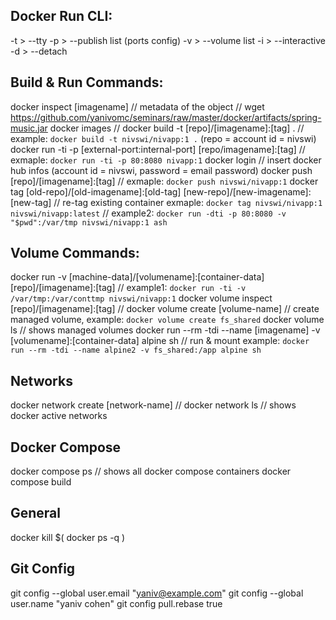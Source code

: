 ## Docker Run CLI:
-t > --tty
-p > --publish list (ports config)
-v > --volume list
-i > --interactive
-d > --detach

## Build & Run Commands:
docker inspect [imagename]                                                              // metadata of the object
                                                                                        // wget https://github.com/yanivomc/seminars/raw/master/docker/artifacts/spring-music.jar
docker images                                                                           // 
docker build -t [repo]/[imagename]:[tag] .                                              // example: `docker build -t nivswi/nivapp:1 .`  (repo = account id = nivswi) 
docker run -ti -p [external-port:internal-port] [repo/imagename]:[tag]                  // exmaple: `docker run -ti -p 80:8080 nivapp:1`
docker login                                                                            // insert docker hub infos (account id = nivswi, password = email password)
docker push [repo]/[imagename]:[tag]                                                    // exmaple: `docker push nivswi/nivapp:1`
docker tag [old-repo]/[old-imagename]:[old-tag] [new-repo]/[new-imagename]:[new-tag]    // re-tag existing container exmaple: `docker tag nivswi/nivapp:1 nivswi/nivapp:latest`
                                                                                        // example2: `docker run -dti -p 80:8080 -v "$pwd":/var/tmp nivswi/nivapp:1 ash`

## Volume Commands:
docker run -v [machine-data]/[volumename]:[container-data] [repo]/[imagename]:[tag]     // example1: `docker run -ti -v /var/tmp:/var/conttmp nivswi/nivapp:1`
docker volume inspect [repo]/[imagename]:[tag]                                          // 
docker volume create [volume-name]                                                      // create managed volume, example: `docker volume create fs_shared`
docker volume ls                                                                        // shows managed volumes
docker run --rm -tdi --name [imagename] -v [volumename]:[container-data] alpine sh      // run & mount example: `docker run --rm -tdi --name alpine2 -v fs_shared:/app alpine sh`

## Networks

docker network create [network-name]													//
docker network ls                                                                       // shows docker active networks

## Docker Compose
docker compose ps                                                                       // shows all docker compose containers 
docker compose build

## General
docker kill $( docker ps -q )

## Git Config
git config --global user.email "yaniv@example.com"
git config --global user.name "yaniv cohen"
git config pull.rebase true
